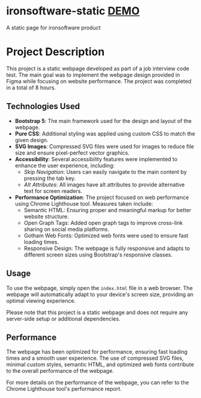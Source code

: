 # ironsoftware-static [DEMO](https://crayonnova.github.io/ironsoftware-static/)
A static page for ironsoftware product

# Project Description

This project is a static webpage developed as part of a job interview code test. The main goal was to implement the webpage design provided in Figma while focusing on website performance. The project was completed in a total of 8 hours.

## Technologies Used

- **Bootstrap 5**: The main framework used for the design and layout of the webpage.
- **Pure CSS**: Additional styling was applied using custom CSS to match the given design.
- **SVG Images**: Compressed SVG files were used for images to reduce file size and ensure pixel-perfect vector graphics.
- **Accessibility**: Several accessibility features were implemented to enhance the user experience, including:
  - *Skip Navigation*: Users can easily navigate to the main content by pressing the tab key.
  - *Alt Attributes*: All images have alt attributes to provide alternative text for screen readers.
- **Performance Optimization**: The project focused on web performance using Chrome Lighthouse tool. Measures taken include:
  - Semantic HTML: Ensuring proper and meaningful markup for better website structure.
  - Open Graph Tags: Added open graph tags to improve cross-link sharing on social media platforms.
  - Gotham Web Fonts: Optimized web fonts were used to ensure fast loading times.
  - Responsive Design: The webpage is fully responsive and adapts to different screen sizes using Bootstrap's responsive classes.

## Usage

To use the webpage, simply open the `index.html` file in a web browser. The webpage will automatically adapt to your device's screen size, providing an optimal viewing experience.

Please note that this project is a static webpage and does not require any server-side setup or additional dependencies.

## Performance

The webpage has been optimized for performance, ensuring fast loading times and a smooth user experience. The use of compressed SVG files, minimal custom styles, semantic HTML, and optimized web fonts contribute to the overall performance of the webpage.

For more details on the performance of the webpage, you can refer to the Chrome Lighthouse tool's performance report.
